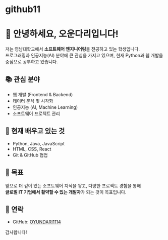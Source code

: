 # github11
# 👋 안녕하세요, 오운다리입니다!

저는 영남대학교에서 **소프트웨어 엔지니어링**을 전공하고 있는 학생입니다.  
프로그래밍과 인공지능(AI) 분야에 큰 관심을 가지고 있으며, 현재 Python과 웹 개발을 중심으로 공부하고 있습니다.  

## 📚 관심 분야
- 웹 개발 (Frontend & Backend)
- 데이터 분석 및 시각화
- 인공지능 (AI, Machine Learning)
- 소프트웨어 프로젝트 관리

## 🌱 현재 배우고 있는 것
- Python, Java, JavaScript
- HTML, CSS, React
- Git & GitHub 협업

## 🎯 목표
앞으로 더 깊이 있는 소프트웨어 지식을 쌓고, 다양한 프로젝트 경험을 통해  
**글로벌 IT 기업에서 활약할 수 있는 개발자**가 되는 것이 목표입니다.  

## 💬 연락
- GitHub: [OYUNDARI1114](https://github.com/OYUNDARI1114)  

감사합니다!
